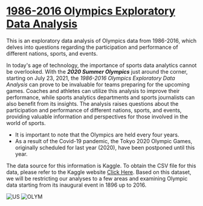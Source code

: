 # [1986-2016 Olympics Exploratory Data Analysis](<https://github.com/everndah/Olympics_EDA/blob/main/olympic-history-athletes-and-results-analysis%20(1).ipynb>)

This is an exploratory data analysis of Olympics data from 1986-2016, which delves into questions regarding the participation and performance of different nations, sports, and events.

In today's age of technology, the importance of sports data analytics cannot be overlooked. With the **_2020 Summer Olympics_** just around the corner, starting on July 23, 2021, the _1986-2016 Olympics Exploratory Data Analysis_ can prove to be invaluable for teams preparing for the upcoming games. Coaches and athletes can utilize this analysis to improve their performance, while sports analytics departments and sports journalists can also benefit from its insights. The analysis raises questions about the participation and performance of different nations, sports, and events, providing valuable information and perspectives for those involved in the world of sports.

- It is important to note that the Olympics are held every four years.
- As a result of the Covid-19 pandemic, the Tokyo 2020 Olympic Games, originally scheduled for last year (2020), have been postponed until this year.

The data source for this information is Kaggle. To obtain the CSV file for this data, please refer to the Kaggle website [Click Here](https://www.kaggle.com/heesoo37/120-years-of-olympic-history-athletes-and-results).
Based on this dataset, we will be restricting our analyses to a few areas and examining Olympic data starting from its inaugural event in 1896 up to 2016.

![US](https://user-images.githubusercontent.com/66929420/127783113-982d6d40-abfb-4686-9138-ec1c07d54257.png) ![OLYM](https://user-images.githubusercontent.com/66929420/127783119-caae8491-567f-4a05-b1ea-165d7aed4a7a.png)
